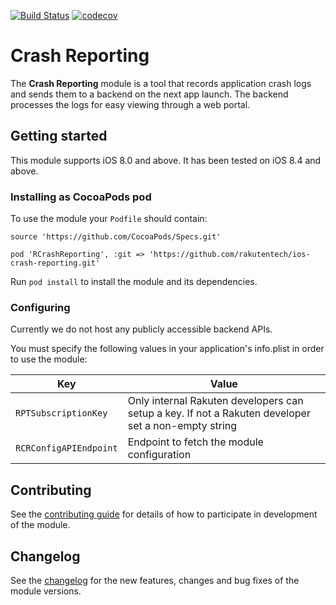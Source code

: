 [![Build Status](https://travis-ci.org/rakutentech/ios-crash-reporting.svg?branch=master)](https://travis-ci.org/rakutentech/ios-crash-reporting)
[![codecov](https://codecov.io/gh/rakutentech/ios-crash-reporting/branch/master/graph/badge.svg)](https://codecov.io/gh/rakutentech/ios-crash-reporting)


# Crash Reporting

The **Crash Reporting** module is a tool that records application crash logs and sends them to a backend on the next app launch. The backend processes the logs for easy viewing through a web portal.

## Getting started

This module supports iOS 8.0 and above. It has been tested on iOS 8.4 and above.

### Installing as CocoaPods pod

To use the module your `Podfile` should contain:

    source 'https://github.com/CocoaPods/Specs.git'

    pod 'RCrashReporting', :git => 'https://github.com/rakutentech/ios-crash-reporting.git'

Run `pod install` to install the module and its dependencies.

### Configuring

Currently we do not host any publicly accessible backend APIs.

You must specify the following values in your application's info.plist in order to use the module:

| Key | Value |
|------|------|
| `RPTSubscriptionKey` | Only internal Rakuten developers can setup a key. If not a Rakuten developer set a non-empty string |
| `RCRConfigAPIEndpoint` | Endpoint to fetch the module configuration |

## Contributing

See the [contributing guide](CONTRIBUTING.md) for details of how to participate in development of the module.

## Changelog

See the [changelog](CHANGELOG.md) for the new features, changes and bug fixes of the module versions.
